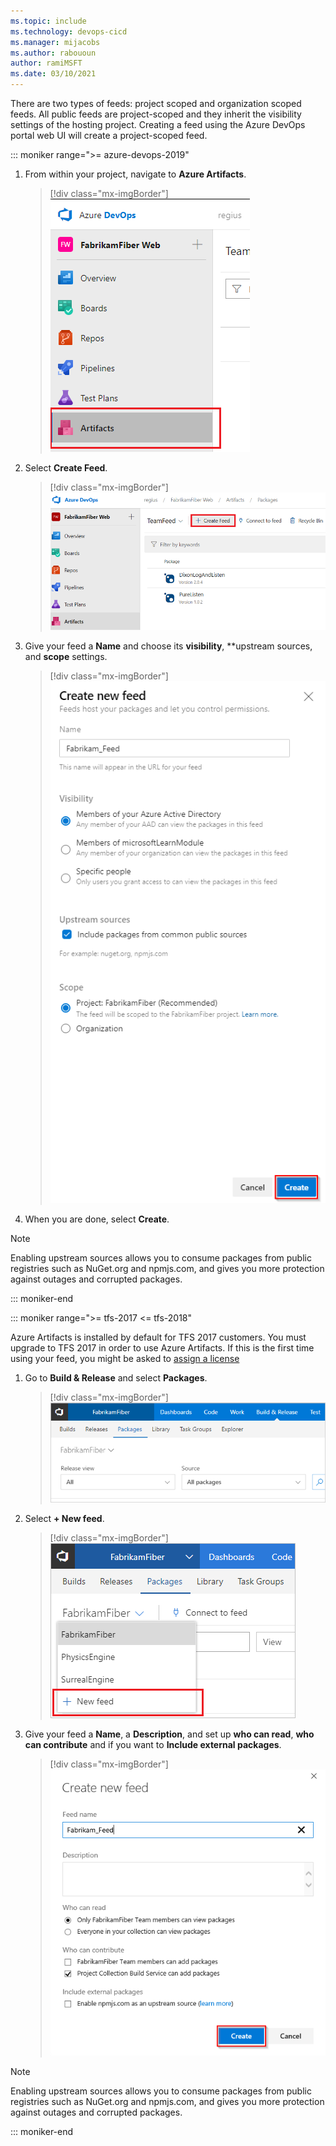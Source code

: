 ```yaml
---
ms.topic: include
ms.technology: devops-cicd
ms.manager: mijacobs
ms.author: rabououn
author: ramiMSFT
ms.date: 03/10/2021
---
```


There are two types of feeds: project scoped and organization scoped feeds. All public feeds are project-scoped and they inherit the visibility settings of the hosting project. Creating a feed using the Azure DevOps portal web UI will create a project-scoped feed.

::: moniker range=">= azure-devops-2019"

1. From within your project, navigate to **Azure Artifacts**.

   > [!div class="mx-imgBorder"] 
   > ![Go to Azure Artifacts](../media/goto-feed-hub-azure-devops-newnav.png)

2. Select **Create Feed**.

   > [!div class="mx-imgBorder"] 
   > ![New feed button](../media/new-feed-button-azure-devops-newnav.png)

3. Give your feed a **Name** and choose its **visibility**, **upstream sources, and **scope** settings.

   > [!div class="mx-imgBorder"] 
   > ![New feed dialog box](../media/new-feed-dialog-azure-devops.png)

4. When you are done, select **Create**.

> [!NOTE]   
> Enabling upstream sources allows you to consume packages from public registries such as NuGet.org and npmjs.com, and gives you more protection against outages and corrupted packages.

::: moniker-end

::: moniker range=">= tfs-2017 <= tfs-2018"

Azure Artifacts is installed by default for TFS 2017 customers. You must upgrade to TFS 2017 in order to use Azure Artifacts. If this is the first time using your feed, you might be asked to [assign a license](../start-using-azure-artifacts.md?preserve-view=true&view=tfs-2018#assign-licenses-in-tfs)

1. Go to **Build & Release** and select **Packages**.

   > [!div class="mx-imgBorder"] 
   > ![Go to Azure Artifacts TFS](../media/goto-feed-hub.png)

2. Select **+ New feed**.

   > [!div class="mx-imgBorder"] 
   > ![New feed button TFS](../media/new-feed-button.png)

3. Give your feed a **Name**, a **Description**, and set up **who can read**, **who can contribute** and if you want to **Include external packages**.

   > [!div class="mx-imgBorder"] 
   > ![New feed dialog box TFS](../media/new-feed-dialog-azure-tfs.png)

> [!NOTE]   
> Enabling upstream sources allows you to consume packages from public registries such as NuGet.org and npmjs.com, and gives you more protection against outages and corrupted packages.

::: moniker-end
